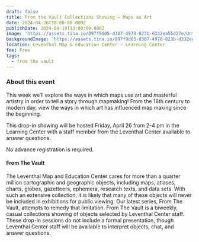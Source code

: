 ```yaml
---
draft: false
title: From the Vault Collections Showing — Maps as Art
date: 2024-04-26T18:00:00.000Z
publishDate: 2024-04-19T13:00:00.000Z
image: 'https://assets.tina.io/097f9d05-d307-4978-823b-d332ea55d27e/Untitled (64).png'
backgroundImage: 'https://assets.tina.io/097f9d05-d307-4978-823b-d332ea55d27e/Untitled (64).png'
location: Leventhal Map & Education Center – Learning Center
fee: Free
tags:
  - from the vault
---
```


### About this event

This week we’ll explore the ways in which maps use art and masterful artistry in order to tell a story through mapmaking! From the 16th century to modern day, view the ways in which art has influenced map making since the beginning.

This drop-in showing will be hosted Friday, April 26 from 2-4 pm in the Learning Center with a staff member from the Leventhal Center available to answer questions. 

No advance registration is required.

#### From The Vault

The Leventhal Map and Education Center cares for more than a quarter million cartographic and geographic objects, including maps, atlases, charts, globes, gazetteers, ephemera, research texts, and data sets. With such an extensive collection, it is likely that many of these objects will never be included in exhibitions for public viewing. Our latest series, From The Vault, attempts to remedy that limitation. From The Vault is a biweekly, casual collections showing of objects selected by Leventhal Center staff. These drop-in sessions do not include a formal presentation, though Leventhal Center staff will be available to interpret objects, chat, and answer questions.
